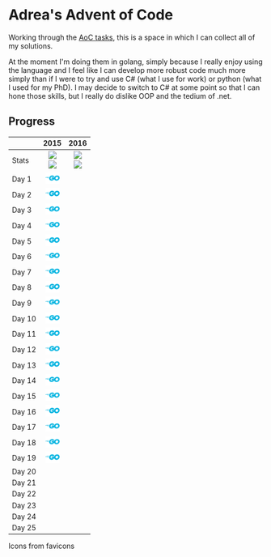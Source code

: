 # Adrea's Advent of Code

Working through the [AoC tasks](https://adventofcode.com), this is a space in which I can collect all of my solutions. 

At the moment I'm doing them in golang, simply because I really enjoy using the language and I feel like I can develop more robust code much more simply than if I were to try and use C# (what I use for work) or python (what I used for my PhD). I may decide to switch to C# at some point so that I can hone those skills, but I really do dislike OOP and the tedium of .net.

## Progress


| | 2015 | 2016 |
|:- |:-:|:-: |
| Stats | ![](https://img.shields.io/badge/stars%20(2015)%20⭐-39-yellow)<br/>![](https://img.shields.io/badge/days%20(2015)-19-red) | ![](https://img.shields.io/badge/stars%20(2016)%20⭐-0-yellow)<br/>![](https://img.shields.io/badge/days%20(2016)-0-red) | 
| Day 1 | <a href="2015/01/README.md"><img src="icons/golang.svg" alt="GoLang" style="width:2em;"></a> | |
| Day 2 | <a href="2015/02/README.md"><img src="icons/golang.svg" alt="GoLang" style="width:2em;"></a> | |
| Day 3 | <a href="2015/03/README.md"><img src="icons/golang.svg" alt="GoLang" style="width:2em;"></a> | |
| Day 4 | <a href="2015/04/README.md"><img src="icons/golang.svg" alt="GoLang" style="width:2em;"></a> | |
| Day 5 | <a href="2015/05/README.md"><img src="icons/golang.svg" alt="GoLang" style="width:2em;"></a> | |
| Day 6 | <a href="2015/06/README.md"><img src="icons/golang.svg" alt="GoLang" style="width:2em;"></a> | |
| Day 7 | <a href="2015/07/README.md"><img src="icons/golang.svg" alt="GoLang" style="width:2em;"></a> | |
| Day 8 | <a href="2015/08/README.md"><img src="icons/golang.svg" alt="GoLang" style="width:2em;"></a> | |
| Day 9 | <a href="2015/09/README.md"><img src="icons/golang.svg" alt="GoLang" style="width:2em;"></a> | |
| Day 10 | <a href="2015/10/README.md"><img src="icons/golang.svg" alt="GoLang" style="width:2em;"></a> | |
| Day 11 | <a href="2015/11/README.md"><img src="icons/golang.svg" alt="GoLang" style="width:2em;"></a> | |
| Day 12 | <a href="2015/12/README.md"><img src="icons/golang.svg" alt="GoLang" style="width:2em;"></a> | |
| Day 13 | <a href="2015/13/README.md"><img src="icons/golang.svg" alt="GoLang" style="width:2em;"></a> | |
| Day 14 | <a href="2015/14/README.md"><img src="icons/golang.svg" alt="GoLang" style="width:2em;"></a> | |
| Day 15 | <a href="2015/15/README.md"><img src="icons/golang.svg" alt="GoLang" style="width:2em;"></a> | |
| Day 16 | <a href="2015/16/README.md"><img src="icons/golang.svg" alt="GoLang" style="width:2em;"></a> | |
| Day 17 | <a href="2015/17/README.md"><img src="icons/golang.svg" alt="GoLang" style="width:2em;"></a> | |
| Day 18 | <a href="2015/18/README.md"><img src="icons/golang.svg" alt="GoLang" style="width:2em;"></a> | |
| Day 19 | <a href="2015/19/README.md"><img src="icons/golang.svg" alt="GoLang" style="width:2em;"></a> | |
| Day 20 |  | |
| Day 21 |  | |
| Day 22 |  | |
| Day 23 |  | |
| Day 24 |  | |
| Day 25 |  | |

Icons from favicons